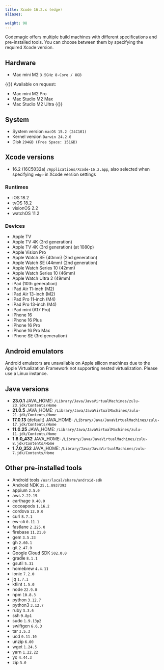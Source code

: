 ```yaml
---
title: Xcode 16.2.x (edge)
aliases:

weight: 98
---
```


Codemagic offers multiple build machines with different specifications and pre-installed tools. You can choose between them by specifying the required Xcode version.

## Hardware

- Mac mini M2 `3.5GHz 8-Core / 8GB`

{{<notebox>}}
Available on request:
- Mac mini M2 Pro
- Mac Studio M2 Max
- Mac Studio M2 Ultra
{{</notebox>}}

## System

- System version `macOS 15.2 (24C101)`
- Kernel version `Darwin 24.2.0`
- Disk `294GB (Free Space: 151GB)`

## Xcode versions

- 16.2 (16C5032a) `/Applications/Xcode-16.2.app`, also selected when specifying `edge` in Xcode version settings

### Runtimes

- iOS 18.2
- tvOS 18.2
- visionOS 2.2
- watchOS 11.2

### Devices

- Apple TV
- Apple TV 4K (3rd generation)
- Apple TV 4K (3rd generation) (at 1080p)
- Apple Vision Pro
- Apple Watch SE (40mm) (2nd generation)
- Apple Watch SE (44mm) (2nd generation)
- Apple Watch Series 10 (42mm)
- Apple Watch Series 10 (46mm)
- Apple Watch Ultra 2 (49mm)
- iPad (10th generation)
- iPad Air 11-inch (M2)
- iPad Air 13-inch (M2)
- iPad Pro 11-inch (M4)
- iPad Pro 13-inch (M4)
- iPad mini (A17 Pro)
- iPhone 16
- iPhone 16 Plus
- iPhone 16 Pro
- iPhone 16 Pro Max
- iPhone SE (3rd generation)

## Android emulators

Android emulators are unavailable on Apple silicon machines due to the Apple Virtualization Framework not supporting nested virtualization. Please use a Linux instance.

## Java versions

- **23.0.1** JAVA_HOME: `/Library/Java/JavaVirtualMachines/zulu-23.jdk/Contents/Home`
- **21.0.5** JAVA_HOME: `/Library/Java/JavaVirtualMachines/zulu-21.jdk/Contents/Home`
- **17.0.13** (default) JAVA_HOME: `/Library/Java/JavaVirtualMachines/zulu-17.jdk/Contents/Home`
- **11.0.25** JAVA_HOME: `/Library/Java/JavaVirtualMachines/zulu-11.jdk/Contents/Home`
- **1.8.0_432** JAVA_HOME: `/Library/Java/JavaVirtualMachines/zulu-8.jdk/Contents/Home`
- **1.7.0_352** JAVA_HOME: `/Library/Java/JavaVirtualMachines/zulu-7.jdk/Contents/Home`

## Other pre-installed tools

- Android tools `/usr/local/share/android-sdk`
- Android NDK `25.1.8937393`
- appium `2.5.0`
- aws `2.22.15`
- carthage `0.40.0`
- cocoapods `1.16.2`
- cordova `12.0.0`
- curl `8.7.1`
- ew-cli `0.11.1`
- fastlane `2.225.0`
- firebase `11.21.0`
- gem `3.5.23`
- gh `2.60.1`
- git `2.47.0`
- Google Cloud SDK `502.0.0`
- gradle `8.1.1`
- gsutil `5.31`
- homebrew `4.4.11`
- ionic `7.2.0`
- jq `1.7.1`
- ktlint `1.5.0`
- node `22.9.0`
- npm `10.8.3`
- python `3.12.7`
- python3 `3.12.7`
- ruby `3.3.6`
- ssh `9.8p1`
- sudo `1.9.13p2`
- swiftgen `6.6.3`
- tar `3.5.3`
- ucd `0.11.10`
- unzip `6.00`
- wget `1.24.5`
- yarn `1.22.22`
- yq `4.44.3`
- zip `3.0`
